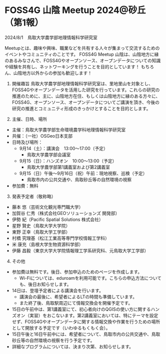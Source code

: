 # FOSS4G 山陰 Meetup 2024@砂丘　（第1報）

2024/8/1　鳥取大学農学部地理情報科学研究室

Meetupとは、趣味や興味、職業などを共有する人々が集まって交流するためのイベントやコミュニティのことです。
FOSS4G Meetup 山陰は、山陰地方に縁のあるみなさんで、FOSS4Gやオープンソース、オープンデータについての知識や経験を共有し、ネットワーキングを行うことを目的としています！ もちろん、山陰地方以外からの参加も歓迎します！

1. 開催趣旨
鳥取大学農学部地理情報科学研究室は、里地里山を対象とし、FOSS4Gやオープンデータを活用した研究を行っています。これらの研究の推進のために、主に、山陰地方在住、もしくは山陰地方に縁のある方々に、FOSS4G、オープンソース、オープンデータについてご講演を頂き、今後の研究の推進とコミュニティ形成のきっかけとすることを目的とします。

2. 主催、日時、場所
- 主催：鳥取大学農学部生命環境農学科地理情報科学研究室
- 共催：（一社）OSGeo日本支部
- 日時及び場所：
    - 9月14（土）：講演会　13:00〜17:00（予定）
        - 鳥取大学農学部会議室
    - 9月15（日）：ハンズオン　10:00〜13:00（予定）
        - 鳥取大学農学部第1講義室および第2講義室
    - 9月15（日）午後〜9月16日（祝）午前：現地視察、巡検（予定）
        - 鳥取市内の公共交通や、鳥取砂丘等の自然環境の視察
- 参加費：無料

3. 発表予定者（敬称略）
- 藤本 悠（芸術文化観光専門職大学）
- 加賀谷 仁秀（株式会社GEOソリューションズ 開発部）
- 伊勢 紀（Pacific Spatial Solutions 株式会社）
- 星野 賢史（鳥取大学大学院）
- 東野 正幸（鳥取大学工学部）
- 村橋 究理基（松江工業高等専門学校情報工学科）
- 米 康充（島根大学生物資源科学部）
- 伊藤 昌毅（東京大学大学院情報理工学系研究科、元鳥取大学工学部）

4. その他
- 参加費は無料です。後日、参加申込のためのページを作成します。
    - Wi-Fiについては、eduroamを利用可能です。こちらの申込方法についても、後日お知らせします。
- 14日は、登壇予定者による講演会を行います。
    - 講演会の最後に、希望者によるLTの時間も準備しています。
    - また終了後、鳥取駅周辺にて情報交換会を開催予定です。
- 15日の午前中は、第1講義室にて、初心者向けのQGISの使い方に関するハンズオン（実習）をおこないます。第2講義室においては、特にテーマを設定せず、FOSS4Gやオープンデータに関する情報交換や作業を行うための場所として開放する予定です（いわゆるもくもく会）。
- 15日午後と16日午前中には、希望者について、鳥取市内の公共交通や、鳥取砂丘等の自然環境の視察を行う予定です。
- 詳細なプログラムについては、決まり次第、お知らせします。